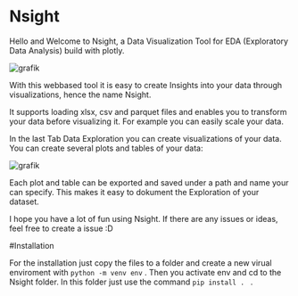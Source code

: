 # Nsight
Hello and Welcome to Nsight, a Data Visualization Tool for EDA (Exploratory Data Analysis) build with plotly.

![grafik](https://user-images.githubusercontent.com/82336622/226214456-4770f3c0-8ac4-4cfa-9567-de63071af273.png)

With this webbased tool it is easy to create Insights into your data through visualizations, hence the name Nsight.

It supports loading xlsx, csv and parquet files and enables you to transform your data before visualizing it.
For example you can easily scale your data.

In the last Tab Data Exploration you can create visualizations of your data. 
You can create several plots and tables of your data:

![grafik](https://user-images.githubusercontent.com/82336622/226214704-57298547-2fdf-46ea-9d2d-8e0bef66850f.png)

Each plot and table can be exported and saved under a path and name your can specify.
This makes it easy to dokument the Exploration of your dataset.

I hope you have a lot of fun using Nsight. If there are any issues or ideas, feel free to create a issue :D

#Installation

For the installation just copy the files to a folder and create a new virual enviroment with ``` python -m venv env ``` .
Then you activate env and cd to the Nsight folder. In this folder just use the command ```pip install . ``` .
